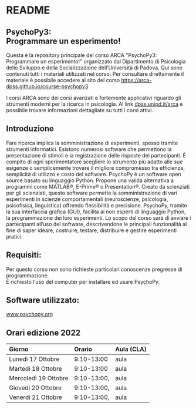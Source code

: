 # README

## PsychoPy3:<br>Programmare un esperimento!

<!-- badges: start -->
<!-- badges: end -->

Questa è la repository principale del corso ARCA "PsychoPy3: Programmare un esperimento!"
organizzato dal Dipartimento di Psicologia dello Sviluppo e della Socializzazione
dell’Università di Padova. Qui sono contenuti tutti i materiali utilizzati
nel corso. Per consultare direttamente il materiale è possibile accedere al sito del corso https://arca-dpss.github.io/course-psychopy3

I corsi ARCA sono dei corsi avanzati e fortemente applicativi riguardo
gli strumenti moderni per la ricerca in psicologia. Al link
[dpss.unipd.it/arca](https://www.dpss.unipd.it/arca) è possibile trovare
informazioni dettagliate su tutti i corsi attivi.

## Introduzione 

Fare ricerca implica la somministrazione di esperimenti, spesso tramite strumenti informatici. Esistono numerosi software che permettono la presentazione di stimoli e la registrazione delle risposte dei partecipanti. 
È compito di ogni sperimentatore scegliere lo strumento più adatto alle sue esigenze o semplicemente trovare il migliore compromesso tra efficienza, semplicità di utilizzo e costo del software.
PsychoPy è un software open source basato su linguaggio Python. Propone una valida alternativa a programmi come MATLAB®, E-Prime® o Presentation®. Creato da scienziati per gli scienziati, questo software permette la somministrazione di vari esperimenti in scienze comportamentali (neuroscienze, psicologia, psicofisica, linguistica) offrendo flessibilità e precisione. PsychoPy, tramite la sua interfaccia grafica (GUI), facilita ai non esperti di linguaggio Python, la programmazione dei loro esperimenti. 
Lo scopo del corso sarà di avviare i partecipanti all’uso del software, descrivendone le principali funzionalità al fine di saper ideare, costruire, testare, distribuire e gestire esperimenti pratici.

## Requisiti:

Per questo corso non sono richieste particolari conoscenze pregresse di programmazione.  
È richiesto l’uso del computer per installare ed usare PsychoPy.

## Software utilizzato: 
www.psychopy.org

## Orari edizione 2022

| Giorno | Orario | Aula (CLA)|
| :--- | :--- | :--- |
| Lunedì 17 Ottobre | 9:10-13:00 | aula |
| Martedì 18 Ottobre | 9:10-13:00 | aula |
| Mercoledì 19 Ottobre | 9:10-13:00, | aula |
| Giovedi 20 Ottobre | 9:10-13:00, | aula |
| Venerdi 21 Ottobre | 9:10-13:00, | aula |


